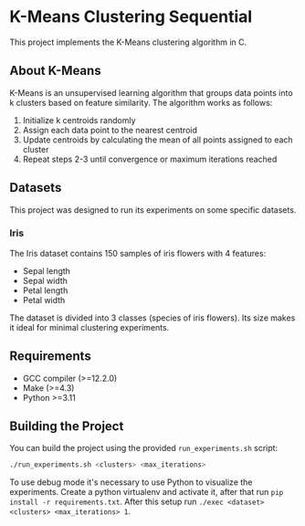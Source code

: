 # K-Means Clustering Sequential

This project implements the K-Means clustering algorithm in C.

## About K-Means

K-Means is an unsupervised learning algorithm that groups data points into k clusters
based on feature similarity. The algorithm works as follows:

1. Initialize k centroids randomly
2. Assign each data point to the nearest centroid
3. Update centroids by calculating the mean of all points assigned to each cluster
4. Repeat steps 2-3 until convergence or maximum iterations reached

## Datasets

This project was designed to run its experiments on some specific datasets.

### Iris

The Iris dataset contains 150 samples of iris flowers with 4 features:

- Sepal length
- Sepal width
- Petal length
- Petal width

The dataset is divided into 3 classes (species of iris flowers). Its size makes it ideal
for minimal clustering experiments.

## Requirements

- GCC compiler (>=12.2.0)
- Make (>=4.3)
- Python >=3.11

## Building the Project

You can build the project using the provided `run_experiments.sh` script:

```bash
./run_experiments.sh <clusters> <max_iterations>
```

To use debug mode it's necessary to use Python to visualize the experiments. Create a
python virtualenv and activate it, after that run `pip install -r requirements.txt`.
After this setup run `./exec <dataset> <clusters> <max_iterations> 1`.
